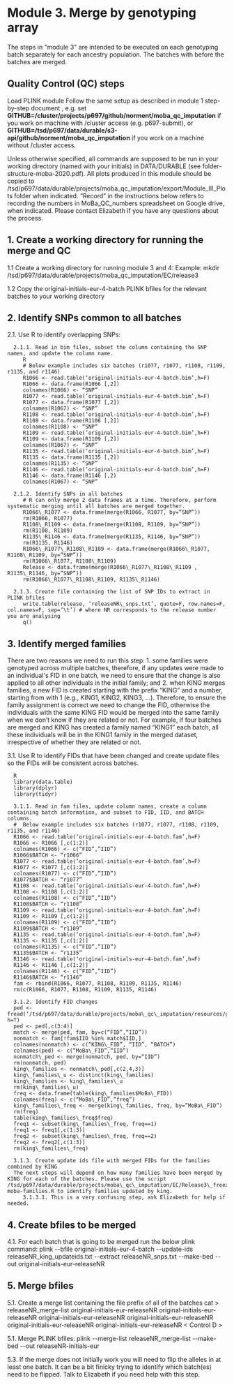 # ﻿Module 3. Merge by genotyping array

The steps in &quot;module 3&quot; are intended to be executed on each genotyping batch separately for each ancestry population. The batches with  before the batches are merged.

## Quality Control (QC) steps
Load PLINK module
Follow the same setup as described in module 1 step-by-step document , e.g. set **GITHUB=/cluster/projects/p697/github/norment/moba_qc_imputation** if you work on machine with /cluster access (e.g. p697-submit), or **GITHUB=/tsd/p697/data/durable/s3-api/github/norment/moba_qc_imputation** if you work on a machine without /cluster access.

Unless otherwise specified, all commands are supposed to be run in your working directory (named with your initials) in DATA/DURABLE (see folder-structure-moba-2020.pdf). All plots produced in this module should be copied to /tsd/p697/data/durable/projects/moba_qc_imputation/export/Module_III_Plots folder when indicated. “Record” in the instructions below refers to recording the numbers in MoBa\_QC\_numbers spreadsheet on Google drive, when indicated. Please contact Elizabeth if you have any questions about the process.

## 1. Create a working directory for running the merge and QC
      
   1.1 Create a working directory for running module 3 and 4: Example: mkdir /tsd/p697/data/durable/projects/moba_qc_imputation/EC/release3
   
   1.2 Copy the original-initials-eur-4-batch PLINK bfiles for the relevant batches to your working directory
   
## 2. Identify SNPs common to all batches
   
   2.1. Use R to identify overlapping SNPs:
   
      2.1.1. Read in bim files, subset the column containing the SNP names, and update the column name.
         R
         # Below example includes six batches (r1077, r1077, r1108, r1109, r1135, and r1146)
         R1066 <- read.table(‘original-initials-eur-4-batch.bim’,h=F)
         R1066 <- data.frame(R1066 [,2])
         colnames(R1066) <- “SNP”
         R1077 <- read.table(‘original-initials-eur-4-batch.bim’,h=F)
         R1077 <- data.frame(R1077 [,2])
         colnames(R1067) <- “SNP”
         R1108 <- read.table(‘original-initials-eur-4-batch.bim’,h=F)
         R1108 <- data.frame(R1108 [,2])
         colnames(R1108) <- “SNP”
         R1109 <- read.table(‘original-initials-eur-4-batch.bim’,h=F)
         R1109 <- data.frame(R1109 [,2])
         colnames(R1067) <- “SNP”
         R1135 <- read.table(‘original-initials-eur-4-batch.bim’,h=F)
         R1135 <- data.frame(R1135 [,2])
         colnames(R1135) <- “SNP”
         R1146 <- read.table(‘original-initials-eur-4-batch.bim’,h=F)
         R1146 <- data.frame(R1146 [,2)
         colnames(R1067) <- “SNP”
   
      2.1.2. Identify SNPs in all batches
         # R can only merge 2 data frames at a time. Therefore, perform systematic merging until all batches are merged together.
         R1066\_R1077 <- data.frame(merge(R1066, R1077, by=”SNP”))
         rm(R1066, R1077)
         R1108\_R1109 <- data.frame(merge(R1108, R1109, by=”SNP”))
         rm(R1108, R1109)
         R1135\_R1146 <- data.frame(merge(R1135, R1146, by=”SNP”))
         rm(R1135, R1146)
         R1066\_R1077\_R1108\_R1109 <- data.frame(merge(R1066\_R1077, R1108\_R1109, by=”SNP”))
         rm(R1066\_R1077, R1108\_R1109)
         Release <- data.frame(merge(R1066\_R1077\_R1108\_R1109 , R1135\_R1146, by=”SNP”))
         rm(R1066\_R1077\_R1108\_R1109, R1135\_R1146)
     
      2.1.3. Create file containing the list of SNP IDs to extract in PLINK bfiles
         write.table(release, ‘releaseNR\_snps.txt’, quote=F, row.names=F, col.names=F, sep=’\t’) # where NR corresponds to the release number you are analysing 
         q()

## 3. Identify merged families

There are two reasons we need to run this step: 1. some families were genotyped across multiple batches, therefore, if any updates were made to an individual's FID in one batch, we need to ensure that the change is also applied to all other individuals in the initial family; and 2. when KING merges families, a new FID is created starting with the prefix “KING” and a number, starting from with 1 (e.g., KING1, KING2, KING3, …). Therefore, to ensure the family assignment is correct we need to change the FID, otherwise the individuals with the same KING FID would be merged into the same family when we don’t know if they are related or not. For example, if four batches are merged and KING has created a family named “KING1” each batch, all these individuals will be in the KING1 family in the merged dataset, irrespective of whether they are related or not.

   3.1. Use R to identify FIDs that have been changed and create update files so the FIDs will be consistent across batches.
   
      R
      library(data.table)
      library(dplyr)
      library(tidyr)
      
      3.1.1. Read in fam files, update column names, create a column containing batch information, and subset to FID, IID, and BATCH columns.
      #  Below example includes six batches (r1077, r1077, r1108, r1109, r1135, and r1146)
      R1066 <- read.table(‘original-initials-eur-4-batch.fam’,h=F)
      R1066 <- R1066 [,c(1:2)]
      colnames(R1066) <- c(“FID”,”IID”)
      R1066$BATCH <- “r1066”
      R1077 <- read.table(‘original-initials-eur-4-batch.fam’,h=F)
      R1077 <- R1077 [,c(1:2)]
      colnames(R1077) <- c(“FID”,”IID”)
      R1077$BATCH <- “r1077”
      R1108 <- read.table(‘original-initials-eur-4-batch.fam’,h=F)
      R1108 <- R1108 [,c(1:2)]
      colnames(R1108) <- c(“FID”,”IID”)
      R1108$BATCH <- “r1108”
      R1109 <- read.table(‘original-initials-eur-4-batch.fam’,h=F)
      R1109 <- R1109 [,c(1:2)]
      colnames(R1109) <- c(“FID”,”IID”)
      R1109$BATCH <- “r1109”
      R1135 <- read.table(‘original-initials-eur-4-batch.fam’,h=F)
      R1135 <- R1135 [,c(1:2)]
      colnames(R1135) <- c(“FID”,”IID”)
      R1135$BATCH <- “r1135”
      R1146 <- read.table(‘original-initials-eur-4-batch.fam’,h=F)
      R1146 <- R1146 [,c(1:2)]
      colnames(R1146) <- c(“FID”,”IID”)
      R1146$BATCH <- “r1146”
      fam <- rbind(R1066, R1077, R1108, R1109, R1135, R1146)
      rm(c(R1066, R1077, R1108, R1109, R1135, R1146)
      
      3.1.2. Identify FID changes
      ped <- fread(‘/tsd/p697/data/durable/projects/moba\_qc\_imputation/resources/genotyped\_pedigree.txt’, h=T)
      ped <- ped[,c(3:4)]
      match <- merge(ped, fam, by=c(“FID”,“IID”))
      nonmatch <- fam[!fam$IID %in% match$IID,]
      colnames(nonmatch) <- c(“KING\_FID”, “IID”, “BATCH”)
      colnames(ped) <- c(“MoBa\_FID”,“IID”)
      nonmatch\_ped <- merge(nonmatch, ped, by=“IID”)
      rm(nonmatch, ped)
      king\_families <- nonmatch\_ped[,c(2,4,3)]
      king\_families\_u <- distinct(king\_families)
      king\_families <- king\_families\_u
      rm(king\_families\_u)
      freq <- data.frame(table(king\_families$MoBa\_FID))
      colnames(freq) <- c(“MoBa\_FID”,”freq”)
      king\_families\_freq <- merge(king\_families, freq, by=”MoBa\_FID”)
      rm(freq)
      table(king\_families\_freq$freq)
      freq1 <- subset(king\_families\_freq, freq==1)
      freq1 <- freq1[,c(1:3)]
      freq2 <- subset(king\_families\_freq, freq==2)
      freq2 <- freq2[,c(1:3)]
      rm(king\_families\_freq)

      3.1.3. Create update ids file with merged FIDs for the families combined by KING
      The next steps will depend on how many families have been merged by KING for each of the batches. Please use the script /tsd/p697/data/durable/projects/moba\_qc\_imputation/EC/Release3\_freeze/M3/Release3\_king-moba-families.R to identify families updated by king.
         3.1.3.1. This is a very confusing step, ask Elizabeth for help if needed.

## 4. Create bfiles to be merged
   
   4.1. For each batch that is going to be merged run the below plink command: plink --bfile original-initials-eur-4-batch --update-ids releaseNR\_king\_updateids.txt --extract releaseNR\_snps.txt --make-bed --out original-initials-eur-releaseNR

## 5. Merge bfiles

   5.1. Create a merge list containing the file prefix of all of the batches
      cat > releaseNR\_merge-list
      original-initials-eur-releaseNR
      original-initials-eur-releaseNR
      original-initials-eur-releaseNR
      original-initials-eur-releaseNR
      original-initials-eur-releaseNR
      original-initials-eur-releaseNR
      < Control D >
   
   5.1. Merge PLINK bfiles: plink --merge-list releaseNR\_merge-list --make-bed --out releaseNR-initials-eur
   
   5.3. If the merge does not initially work you will need to flip the alleles in at least one batch. It can be a bit finicky trying to identify which batch(es) need to be flipped. Talk to Elizabeth if you need help with this step.
